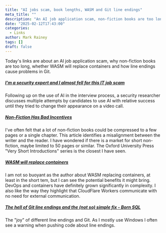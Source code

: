 ```yaml
---
title: "AI jobs scam, book lengths, WASM and Git line endings"
meta_title: ""
description: "An AI job application scam, non-fiction books are too long, WASM will replacing containers and line endings causing problems in Git."
date: "2025-02-12T17:43:00"
categories:
  - Links
author: Mark Rainey
tags: []
draft: false
---
```


Today's links are about an AI job application scam, why non-fiction books are too long, whether WASM will replace containers and how line endings cause problems in Git.

##### [I'm a security expert and I almost fell for this IT job scam](https://www.theregister.com/2025/02/11/it_worker_scam/)

Following up on the use of AI in the interview process, a security researcher discusses multiple attempts by candidates to use AI with relative success until they tried to change their appearance on a video call.


##### [Non-Fiction Has Bad Incentives](https://borretti.me/article/non-fiction-has-bad-incentives)

I've often felt that a lot of non-fiction books could be compressed to a few pages or a single chapter. This article identifies a misalignment between the writer and the reader. I have wondered if there is a market for short non-fiction, maybe limited to 50 pages or similar. The Oxford University Press "Very Short Introductions" series is the closest I have seen.


##### [WASM will replace containers](https://creston.blog/wasm-will-replace-containers/)

I am not so buoyant as the author about WASM replacing containers, at least in the short tem, but I can see the potential benefits it might bring. DevOps and containers have definitely grown significantly in complexity. I also like the way they highlight that CloudFlare Workers communicate with no need for external communication.


##### [The hell of Git line endings and the (not so) simple fix - Born SQL](https://bornsql.ca/blog/the-hell-of-git-line-endings-and-the-not-so-simple-fix/)

The "joy" of different line endings and Git. As I mostly use Windows I often see a warning when pushing code about line endings.


